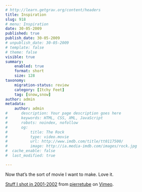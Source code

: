 ```yaml
---
# http://learn.getgrav.org/content/headers
title: Inspiration
slug: 918
# menu: Inspiration
date: 30-05-2009
published: true
publish_date: 30-05-2009
# unpublish_date: 30-05-2009
# template: false
# theme: false
visible: true
summary:
    enabled: true
    format: short
    size: 128
taxonomy:
    migration-status: review
    category: [Itchy Feet]
    tag: [snow,snow]
author: admin
metadata:
    author: admin
#      description: Your page description goes here
#      keywords: HTML, CSS, XML, JavaScript
#      robots: noindex, nofollow
#      og:
#          title: The Rock
#          type: video.movie
#          url: http://www.imdb.com/title/tt0117500/
#          image: http://ia.media-imdb.com/images/rock.jpg
#  cache_enable: false
#  last_modified: true

---
```


Now that’s the sort of movie I want to make. Love it.

[Stuff I shot in 2001-2002](http://vimeo.com/4837638) from [pierretube](http://vimeo.com/user1608115) on [Vimeo](http://vimeo.com).